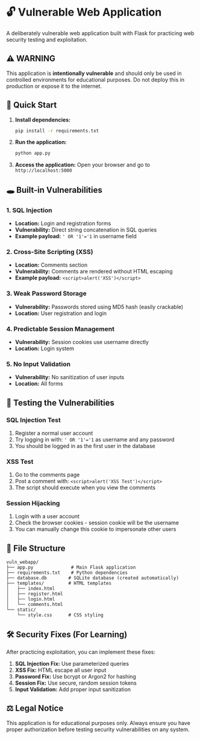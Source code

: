 # 🔓 Vulnerable Web Application

A deliberately vulnerable web application built with Flask for practicing web security testing and exploitation.

## ⚠️ WARNING
This application is **intentionally vulnerable** and should only be used in controlled environments for educational purposes. Do not deploy this in production or expose it to the internet.

## 🚀 Quick Start

1. **Install dependencies:**
   ```bash
   pip install -r requirements.txt
   ```

2. **Run the application:**
   ```bash
   python app.py
   ```

3. **Access the application:**
   Open your browser and go to `http://localhost:5000`

## 🕳️ Built-in Vulnerabilities

### 1. SQL Injection
- **Location:** Login and registration forms
- **Vulnerability:** Direct string concatenation in SQL queries
- **Example payload:** `' OR '1'='1` in username field

### 2. Cross-Site Scripting (XSS)
- **Location:** Comments section
- **Vulnerability:** Comments are rendered without HTML escaping
- **Example payload:** `<script>alert('XSS')</script>`

### 3. Weak Password Storage
- **Vulnerability:** Passwords stored using MD5 hash (easily crackable)
- **Location:** User registration and login

### 4. Predictable Session Management
- **Vulnerability:** Session cookies use username directly
- **Location:** Login system

### 5. No Input Validation
- **Vulnerability:** No sanitization of user inputs
- **Location:** All forms

## 🧪 Testing the Vulnerabilities

### SQL Injection Test
1. Register a normal user account
2. Try logging in with: `' OR '1'='1` as username and any password
3. You should be logged in as the first user in the database

### XSS Test
1. Go to the comments page
2. Post a comment with: `<script>alert('XSS Test')</script>`
3. The script should execute when you view the comments

### Session Hijacking
1. Login with a user account
2. Check the browser cookies - session cookie will be the username
3. You can manually change this cookie to impersonate other users

## 📁 File Structure
```
vuln_webapp/
├── app.py              # Main Flask application
├── requirements.txt    # Python dependencies
├── database.db        # SQLite database (created automatically)
├── templates/         # HTML templates
│   ├── index.html
│   ├── register.html
│   ├── login.html
│   └── comments.html
└── static/
    └── style.css      # CSS styling
```

## 🛠️ Security Fixes (For Learning)

After practicing exploitation, you can implement these fixes:

1. **SQL Injection Fix:** Use parameterized queries
2. **XSS Fix:** HTML escape all user input
3. **Password Fix:** Use bcrypt or Argon2 for hashing
4. **Session Fix:** Use secure, random session tokens
5. **Input Validation:** Add proper input sanitization

## ⚖️ Legal Notice
This application is for educational purposes only. Always ensure you have proper authorization before testing security vulnerabilities on any system. 